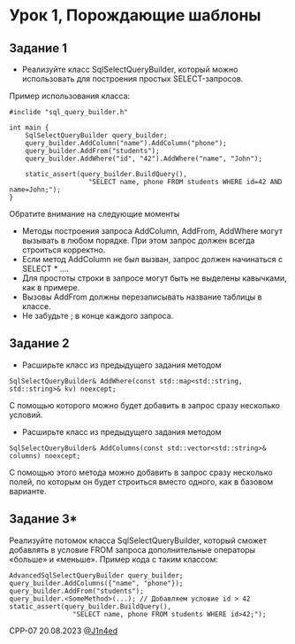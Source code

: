# Урок 1, Порождающие шаблоны
## Задание 1

- Реализуйте класс SqlSelectQueryBuilder, который можно использовать для построения простых SELECT-запросов.

Пример использования класса:
```
#inclide "sql_query_builder.h"

int main {
    SqlSelectQueryBuilder query_builder;
    query_builder.AddColumn("name").AddColumn("phone");
    query_builder.AddFrom("students");
    query_builder.AddWhere("id", "42").AddWhere("name", "John");
    
    static_assert(query_builder.BuildQuery(), 
                    "SELECT name, phone FROM students WHERE id=42 AND name=John;");
}
```

Обратите внимание на следующие моменты

- Методы построения запроса AddColumn, AddFrom, AddWhere могут вызывать в любом порядке. При этом запрос должен всегда строиться корректно.
- Если метод AddColumn не был вызван, запрос должен начинаться с SELECT * ....
- Для простоты строки в запросе могут быть не выделены кавычками, как в примере.
- Вызовы AddFrom должны перезаписывать название таблицы в классе.
- Не забудьте ; в конце каждого запроса.

## Задание 2

- Расширьте класс из предыдущего задания методом

```
SqlSelectQueryBuilder& AddWhere(const std::map<std::string, std::string>& kv) noexcept;
```
С помощью которого можно будет добавить в запрос сразу несколько условий.

- Расширьте класс из предыдущего задания методом
```
SqlSelectQueryBuilder& AddColumns(const std::vector<std::string>& columns) noexcept;
```
С помощью этого метода можно добавить в запрос сразу несколько полей, по которым он будет строиться вместо одного, как в базовом варианте.

## Задание 3*

Реализуйте потомок класса SqlSelectQueryBuilder, который сможет добавлять в условие FROM запроса дополнительные операторы «больше» и «меньше». Пример кода с таким классом:

```
AdvancedSqlSelectQueryBuilder query_builder;
query_builder.AddColumns({"name", "phone"});
query_builder.AddFrom("students");
query_builder.<SomeMethod>(...); // Добавляем условие id > 42
static_assert(query_builder.BuildQuery(), 
                "SELECT name, phone FROM students WHERE id>42;");
```

CPP-07
20.08.2023
[@J1n4ed](https://github.com/J1n4ed)